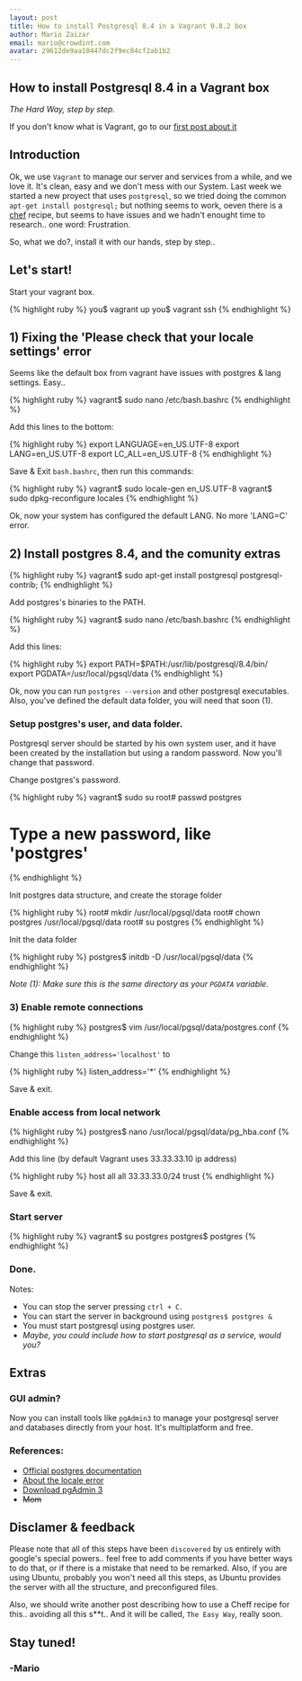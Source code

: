 ```yaml
---
layout: post
title: How to install Postgresql 8.4 in a Vagrant 0.8.2 box
author: Mario Zaizar
email: mario@crowdint.com
avatar: 29612de9aa10447dc2f9ec84cf2ab1b2
---
```


## How to install Postgresql 8.4 in a Vagrant box
*The Hard Way, step by step.*

If you don't know what is Vagrant, go to our [first post about it](http://blog.crowdint.com/2011/06/21/vagrant.html)

## Introduction
Ok, we use `Vagrant` to manage our server and services from a while, and we love it. It's clean, easy and we don't mess with our System.
Last week we started a new proyect that uses `postgresql`, so we tried doing the common `apt-get install postgresql;` 
but nothing seems to work, oeven there is a [chef](http://vagrantup.com/docs/provisioners/introduction.html) recipe, 
but seems to have issues and we hadn't enought time to research.. one word: Frustration. 

So, what we do?, install it with our hands, step by step.. 

## Let's start!
Start your vagrant box.

{% highlight ruby %}
you$ vagrant up
you$ vagrant ssh
{% endhighlight %}

## 1) Fixing the 'Please check that your locale settings' error
Seems like the default box from vagrant have issues with postgres & lang settings. Easy..

{% highlight ruby %}
vagrant$ sudo nano /etc/bash.bashrc
{% endhighlight %}

Add this lines to the bottom:

{% highlight ruby %}
export LANGUAGE=en_US.UTF-8
export LANG=en_US.UTF-8
export LC_ALL=en_US.UTF-8
{% endhighlight %}

Save & Exit `bash.bashrc`, then run this commands:

{% highlight ruby %}
vagrant$ sudo locale-gen en_US.UTF-8
vagrant$ sudo dpkg-reconfigure locales
{% endhighlight %}

Ok, now your system has configured the default LANG. No more 'LANG=C' error. 

## 2) Install postgres 8.4, and the comunity extras

{% highlight ruby %}
vagrant$ sudo apt-get install postgresql postgresql-contrib; 
{% endhighlight %}

Add postgres's binaries to the PATH.

{% highlight ruby %}
vagrant$ sudo nano /etc/bash.bashrc
{% endhighlight %}

Add this lines:

{% highlight ruby %}
export PATH=$PATH:/usr/lib/postgresql/8.4/bin/
export PGDATA=/usr/local/pgsql/data
{% endhighlight %}

Ok, now you can run `postgres --version` and other postgresql executables.
Also, you've defined the default data folder, you will need that soon (1).

### Setup postgres's user, and data folder.

Postgresql server should be started by his own system user, 
and it have been created by the installation but using a random password.
Now you'll change that password.

Change postgres's password.

{% highlight ruby %}
vagrant$ sudo su
root# passwd postgres
# Type a new password, like 'postgres'
{% endhighlight %}

Init postgres data structure, and create the storage folder

{% highlight ruby %}
root# mkdir /usr/local/pgsql/data
root# chown postgres /usr/local/pgsql/data
root# su postgres
{% endhighlight %}

Init the data folder

{% highlight ruby %}
postgres$ initdb -D /usr/local/pgsql/data
{% endhighlight %}

*Note (1): Make sure this is the same directory as your `PGDATA` variable.*

### 3) Enable remote connections

{% highlight ruby %}
postgres$ vim /usr/local/pgsql/data/postgres.conf
{% endhighlight %}

Change this `listen_address='localhost'` to

{% highlight ruby %}
listen_address='*'
{% endhighlight %}

Save & exit.

### Enable access from local network

{% highlight ruby %}
postgres$ nano /usr/local/pgsql/data/pg_hba.conf
{% endhighlight %}

Add this line (by default Vagrant uses 33.33.33.10 ip address)

{% highlight ruby %}
host all all 33.33.33.0/24 trust
{% endhighlight %}

Save & exit.

### Start server

{% highlight ruby %}
vagrant$ su postgres
postgres$ postgres
{% endhighlight %}

### Done.

Notes:
* You can stop the server pressing `ctrl + C`.
* You can start the server in background using `postgres$ postgres &`
* You must start postgresql using postgres user. 
* *Maybe, you could include how to start postgresql as a service, would you?*

## Extras
 
### GUI admin?
Now you can install tools like `pgAdmin3` to manage your postgresql server and databases directly from your host.
It's multiplatform and free.

### References:
* [Official postgres documentation](http://www.postgresql.org/docs/8.4/static/creating-cluster.html)
* [About the locale error](http://bookmarks.honewatson.com/2009/05/30/perl-warning-please-check-that-your-locale-settings-ubuntu/)
* [Download pgAdmin 3](http://www.pgadmin.org/)
* <del>Mom</del>

## Disclamer & feedback
Please note that all of this steps have been `discovered` by us entirely with google's special powers.. 
feel free to add comments if you have better ways to do that, or if there is a mistake 
that need to be remarked. Also, if you are using Ubuntu, probably you won't need all this steps, 
as Ubuntu provides the server with all the structure, and preconfigured files.

Also, we should write another post describing how to use a Cheff recipe for this.. 
avoiding all this s**t.. And it will be called, `The Easy Way`, really soon. 

## Stay tuned!
### -Mario


